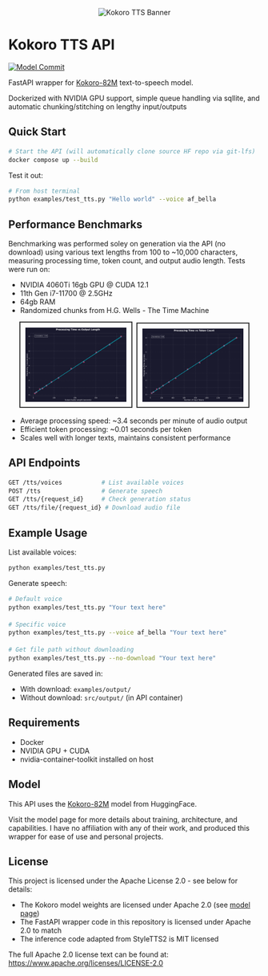 <p align="center">
  <img src="githubbanner.png" alt="Kokoro TTS Banner">
</p>

# Kokoro TTS API
[![Model Commit](https://img.shields.io/badge/model--commit-a67f113-blue)](https://huggingface.co/hexgrad/Kokoro-82M/tree/a67f11354c3e38c58c3327498bc4bd1e57e71c50)

FastAPI wrapper for [Kokoro-82M](https://huggingface.co/hexgrad/Kokoro-82M) text-to-speech model. 

Dockerized with NVIDIA GPU support, simple queue handling via sqllite, and automatic chunking/stitching on lengthy input/outputs

## Quick Start

```bash
# Start the API (will automatically clone source HF repo via git-lfs)
docker compose up --build
```

Test it out:
```bash
# From host terminal
python examples/test_tts.py "Hello world" --voice af_bella
```

## Performance Benchmarks

Benchmarking was performed soley on generation via the API (no download) using various text lengths from 100 to ~10,000 characters, measuring processing time, token count, and output audio length. Tests were run on: 
- NVIDIA 4060Ti 16gb GPU @ CUDA 12.1
- 11th Gen i7-11700 @ 2.5GHz
- 64gb RAM
- Randomized chunks from H.G. Wells - The Time Machine

<p align="center">
  <img src="examples/time_vs_output.png" width="40%" alt="Processing Time vs Output Length" style="border: 2px solid #333; padding: 10px; margin-right: 1%;">
  <img src="examples/time_vs_tokens.png" width="40%" alt="Processing Time vs Token Count" style="border: 2px solid #333; padding: 10px;">
</p>


- Average processing speed: ~3.4 seconds per minute of audio output
- Efficient token processing: ~0.01 seconds per token
- Scales well with longer texts, maintains consistent performance

## API Endpoints

```bash
GET /tts/voices           # List available voices
POST /tts                 # Generate speech
GET /tts/{request_id}     # Check generation status
GET /tts/file/{request_id} # Download audio file
```

## Example Usage

List available voices:
```bash
python examples/test_tts.py
```

Generate speech:
```bash
# Default voice
python examples/test_tts.py "Your text here"

# Specific voice
python examples/test_tts.py --voice af_bella "Your text here"

# Get file path without downloading
python examples/test_tts.py --no-download "Your text here"
```

Generated files are saved in:
- With download: `examples/output/`
- Without download: `src/output/` (in API container)

## Requirements

- Docker
- NVIDIA GPU + CUDA
- nvidia-container-toolkit installed on host

## Model

This API uses the [Kokoro-82M](https://huggingface.co/hexgrad/Kokoro-82M) model from HuggingFace. 

Visit the model page for more details about training, architecture, and capabilities. I have no affiliation with any of their work, and produced this wrapper for ease of use and personal projects.

## License

This project is licensed under the Apache License 2.0 - see below for details:

- The Kokoro model weights are licensed under Apache 2.0 (see [model page](https://huggingface.co/hexgrad/Kokoro-82M))
- The FastAPI wrapper code in this repository is licensed under Apache 2.0 to match
- The inference code adapted from StyleTTS2 is MIT licensed

The full Apache 2.0 license text can be found at: https://www.apache.org/licenses/LICENSE-2.0
